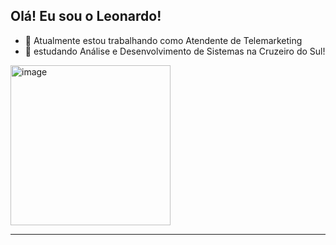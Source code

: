 

## Olá! Eu sou o Leonardo! 

- 🔭 Atualmente estou trabalhando como Atendente de Telemarketing
- 🎒 estudando Análise e Desenvolvimento de Sistemas na Cruzeiro do Sul!

<img width="256" height="256" alt="image" src="https://github.com/user-attachments/assets/7099b686-bf1c-4414-bd0d-206ee3e203fc" />

---
